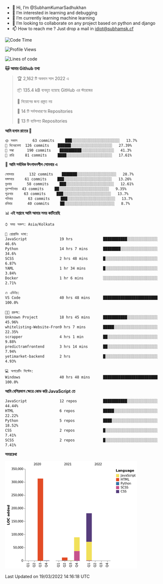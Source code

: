 - 👋 Hi, I’m @SubhamKumarSadhukhan
- 👀 I’m interested in learning and debugging
- 🌱 I’m currently learning machine learning
- 💞️ I’m looking to collaborate on any project based on python and django
- 📫 How to reach me ?
      Just drop a mail in idiot@subhamsk.cf

<!---
SubhamKumarSadhukhan/SubhamKumarSadhukhan is a ✨ special ✨ repository because its `README.md` (this file) appears on your GitHub profile.
You can click the Preview link to take a look at your changes.
--->


<!--START_SECTION:waka-->
![Code Time](http://img.shields.io/badge/Code%20Time-295%20hrs%2020%20mins-blue)

![Profile Views](http://img.shields.io/badge/%E0%A6%AA%E0%A7%8D%E0%A6%B0%E0%A7%8B%E0%A6%AB%E0%A6%BE%E0%A6%87%E0%A6%B2%20%E0%A6%A6%E0%A6%B0%E0%A7%8D%E0%A6%B6%E0%A6%A8-0-blue)

![Lines of code](https://img.shields.io/badge/%E0%A6%B9%E0%A7%8D%E0%A6%AF%E0%A6%BE%E0%A6%B2%E0%A7%8B%20%E0%A6%93%E0%A6%AF%E0%A6%BC%E0%A6%BE%E0%A6%B0%E0%A7%8D%E0%A6%B2%E0%A7%8D%E0%A6%A1%20%E0%A6%A5%E0%A7%87%E0%A6%95%E0%A7%87%20%E0%A6%86%E0%A6%AE%E0%A6%BF%20%E0%A6%B2%E0%A6%BF%E0%A6%96%E0%A7%87%E0%A6%9B%E0%A6%BF-597%20Thousand%20%E0%A6%95%E0%A7%8B%E0%A6%A1%E0%A7%87%E0%A6%B0%20%E0%A6%B2%E0%A6%BE%E0%A6%87%E0%A6%A8-blue)

**🐱 আমার Github তথ্য** 

> 🏆 2,162 টি অবদান সাল 2022 এ
 > 
> 📦 135.4 kB ব্যবহৃত হয়েছে GitHub এর স্টরেজের 
 > 
> 🚫 নিয়োগের জন্য প্রস্তুত নয়
 > 
> 📜 14 টি সর্বসাধারণের Repositories 
 > 
> 🔑 13 টি ব্যক্তিগত Repositories  
 > 
**আমি হলাম রাতের 🦉** 

```text
🌞 সকাল       63 commits     ███░░░░░░░░░░░░░░░░░░░░░░   13.7% 
🌆 দিনেরবেলা  126 commits    ██████░░░░░░░░░░░░░░░░░░░   27.39% 
🌃 সন্ধা      190 commits    ██████████░░░░░░░░░░░░░░░   41.3% 
🌙 রাত্রি     81 commits     ████░░░░░░░░░░░░░░░░░░░░░   17.61%

```
📅 **আমি সর্বাধিক উৎপাদনশীল সোমবার এ** 

```text
সোমবার       132 commits    ███████░░░░░░░░░░░░░░░░░░   28.7% 
মঙ্গলবার     61 commits     ███░░░░░░░░░░░░░░░░░░░░░░   13.26% 
বুধবার       58 commits     ███░░░░░░░░░░░░░░░░░░░░░░   12.61% 
বৃহস্পতিবার  43 commits     ██░░░░░░░░░░░░░░░░░░░░░░░   9.35% 
শুক্রবার     63 commits     ███░░░░░░░░░░░░░░░░░░░░░░   13.7% 
শনিবার       63 commits     ███░░░░░░░░░░░░░░░░░░░░░░   13.7% 
রবিবার       40 commits     ██░░░░░░░░░░░░░░░░░░░░░░░   8.7%

```


📊 **এই সপ্তাহে আমি আমার সময় কাটিয়েছি** 

```text
⌚︎ সময় অঞ্চল: Asia/Kolkata

💬 প্রোগ্রামিং ভাষা: 
JavaScript               19 hrs              ███████████░░░░░░░░░░░░░░   46.6% 
Python                   14 hrs 7 mins       ████████░░░░░░░░░░░░░░░░░   34.6% 
SCSS                     2 hrs 48 mins       █░░░░░░░░░░░░░░░░░░░░░░░░   6.87% 
YAML                     1 hr 34 mins        █░░░░░░░░░░░░░░░░░░░░░░░░   3.84% 
Docker                   1 hr 6 mins         ░░░░░░░░░░░░░░░░░░░░░░░░░   2.71%

🔥 এডিটর: 
VS Code                  40 hrs 48 mins      █████████████████████████   100.0%

🐱‍💻 প্রকল্ম: 
Unknown Project          18 hrs 45 mins      ███████████░░░░░░░░░░░░░░   45.96% 
whitelisting-Website-Fron9 hrs 7 mins        █████░░░░░░░░░░░░░░░░░░░░   22.35% 
scrapper                 4 hrs 1 min         ██░░░░░░░░░░░░░░░░░░░░░░░   9.88% 
predictramfrontend       3 hrs 14 mins       ██░░░░░░░░░░░░░░░░░░░░░░░   7.94% 
yetimarket-backend       2 hrs               █░░░░░░░░░░░░░░░░░░░░░░░░   4.93%

💻 অপারেটিং সিস্টেম: 
Windows                  40 hrs 48 mins      █████████████████████████   100.0%

```

**আমি বেশিরভাগ ক্ষেত্রে কোড করি JavaScript তে** 

```text
JavaScript               12 repos            ███████████░░░░░░░░░░░░░░   44.44% 
HTML                     6 repos             █████░░░░░░░░░░░░░░░░░░░░   22.22% 
Python                   5 repos             ████░░░░░░░░░░░░░░░░░░░░░   18.52% 
CSS                      2 repos             █░░░░░░░░░░░░░░░░░░░░░░░░   7.41% 
SCSS                     2 repos             █░░░░░░░░░░░░░░░░░░░░░░░░   7.41%

```


**সময়রেখা**

![Chart not found](https://raw.githubusercontent.com/SubhamKumarSadhukhan/SubhamKumarSadhukhan/main/charts/bar_graph.png) 


 Last Updated on 19/03/2022 14:16:18 UTC
<!--END_SECTION:waka-->
